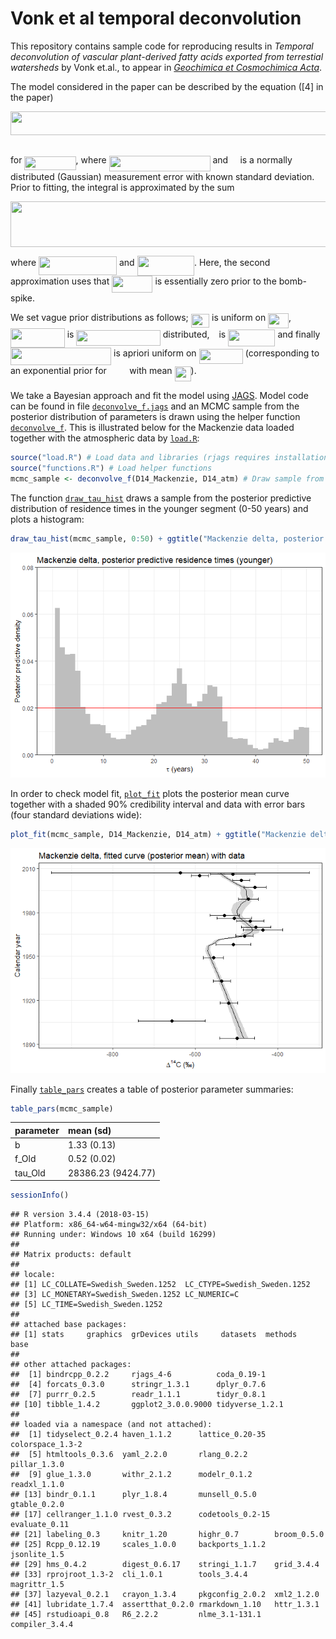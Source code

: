 Vonk et al temporal deconvolution
================

This repository contains sample code for reproducing results in *Temporal deconvolution of vascular plant-derived fatty acids exported from terrestial watersheds* by Vonk et.al., to appear in [*Geochimica et Cosmochimica Acta*](https://www.journals.elsevier.com/geochimica-et-cosmochimica-acta).

The model considered in the paper can be described by the equation (\[4\] in the paper)

<p align="center">
<img src="tex/d16301d632c377abbabd558b00415cf4.svg?invert_in_darkmode&sanitize=true" align=middle width=609.7429701pt height=38.242408049999995pt/>
</p>
<br> for <img src="tex/e777e1ef6ee7e48f0276ad38390a560a.svg?invert_in_darkmode&sanitize=true" align=middle width=82.19635874999999pt height=21.68300969999999pt/>, where <img src="tex/b0a852ae71cd56ce00cb7c1a592a1edc.svg?invert_in_darkmode&sanitize=true" align=middle width=161.97330434999998pt height=24.65753399999998pt/> and <img src="tex/1cd32b0756da515bc59142b9318ff797.svg?invert_in_darkmode&sanitize=true" align=middle width=11.323291649999991pt height=14.15524440000002pt/> is a normally distributed (Gaussian) measurement error with known standard deviation. Prior to fitting, the integral is approximated by the sum

<p align="center">
<img src="tex/022e39b38d956874f3112ada2eaa29d2.svg?invert_in_darkmode&sanitize=true" align=middle width=592.0066052999999pt height=73.6915278pt/>
</p>
where <img src="tex/fb15704e32b633db97db1b14d37cc11e.svg?invert_in_darkmode&sanitize=true" align=middle width=125.00495204999999pt height=30.632847300000012pt/> and <img src="tex/3f6b797c2dfc37f90de17acc95eb614b.svg?invert_in_darkmode&sanitize=true" align=middle width=91.34822069999998pt height=31.36100879999999pt/>. Here, the second approximation uses that <img src="tex/06ec6f89507400dfedf2a279f5d04475.svg?invert_in_darkmode&sanitize=true" align=middle width=65.20135049999999pt height=26.76175259999998pt/> is essentially zero prior to the bomb-spike.

We set vague prior distributions as follows; <img src="tex/3aabf826ac9ea07e956a7a48ca601b94.svg?invert_in_darkmode&sanitize=true" align=middle width=29.46735659999999pt height=22.831056599999986pt/> is uniform on <img src="tex/acf5ce819219b95070be2dbeb8a671e9.svg?invert_in_darkmode&sanitize=true" align=middle width=32.87674994999999pt height=24.65753399999998pt/>, <img src="tex/1edede1e27fbb6f1b2b3ec665f22f03b.svg?invert_in_darkmode&sanitize=true" align=middle width=86.71228499999998pt height=30.632847300000012pt/> is <img src="tex/33c91016030fd67399f9d5d1920723e9.svg?invert_in_darkmode&sanitize=true" align=middle width=134.42240625pt height=24.65753399999998pt/> distributed, <img src="tex/4bdc8d9bcfb35e1c9bfb51fc69687dfc.svg?invert_in_darkmode&sanitize=true" align=middle width=7.054796099999991pt height=22.831056599999986pt/> is <img src="tex/1117d0e319c13cf635b97a2ccf61f8b3.svg?invert_in_darkmode&sanitize=true" align=middle width=75.34258214999998pt height=26.76175259999998pt/> and finally <img src="tex/3697af5e84c4a5802cdf35c401c9590c.svg?invert_in_darkmode&sanitize=true" align=middle width=161.16873465pt height=27.91243950000002pt/> is apriori uniform on <img src="tex/0d7179a315f6448786cdd1dcd7e17b0d.svg?invert_in_darkmode&sanitize=true" align=middle width=70.31981219999999pt height=24.65753399999998pt/> (corresponding to an exponential prior for <img src="tex/933cc196ec5f448dc64a42cfdfc45064.svg?invert_in_darkmode&sanitize=true" align=middle width=28.605474149999992pt height=14.15524440000002pt/> with mean <img src="tex/1a871532f9a24c565a9cae2c3f30402f.svg?invert_in_darkmode&sanitize=true" align=middle width=26.02750259999999pt height=24.65753399999998pt/>).

We take a Bayesian approach and fit the model using [JAGS](http://mcmc-jags.sourceforge.net/). Model code can be found in file [`deconvolve_f.jags`](deconvolve_f.jags) and an MCMC sample from the posterior distribution of parameters is drawn using the helper function [`deconvolve_f`](functions.R). This is illustrated below for the Mackenzie data loaded together with the atmospheric data by [`load.R`](load.R):

``` r
source("load.R") # Load data and libraries (rjags requires installation of JAGS)
source("functions.R") # Load helper functions
mcmc_sample <- deconvolve_f(D14_Mackenzie, D14_atm) # Draw sample from posterior
```

The function [`draw_tau_hist`](functions.R) draws a sample from the posterior predictive distribution of residence times in the younger segment (0-50 years) and plots a histogram:

``` r
draw_tau_hist(mcmc_sample, 0:50) + ggtitle("Mackenzie delta, posterior predictive residence times (younger)")
```

![](README_files/figure-markdown_github/unnamed-chunk-2-1.png)

In order to check model fit, [`plot_fit`](functions.R) plots the posterior mean curve together with a shaded 90% credibility interval and data with error bars (four standard deviations wide):

``` r
plot_fit(mcmc_sample, D14_Mackenzie, D14_atm) + ggtitle("Mackenzie delta, fitted curve (posterior mean) with data")
```

![](README_files/figure-markdown_github/unnamed-chunk-3-1.png)

Finally [`table_pars`](functions.R) creates a table of posterior parameter summaries:

``` r
table_pars(mcmc_sample)
```

| parameter | mean (sd)          |
|:----------|:-------------------|
| b         | 1.33 (0.13)        |
| f\_Old    | 0.52 (0.02)        |
| tau\_Old  | 28386.23 (9424.77) |

``` r
sessionInfo()
```

    ## R version 3.4.4 (2018-03-15)
    ## Platform: x86_64-w64-mingw32/x64 (64-bit)
    ## Running under: Windows 10 x64 (build 16299)
    ## 
    ## Matrix products: default
    ## 
    ## locale:
    ## [1] LC_COLLATE=Swedish_Sweden.1252  LC_CTYPE=Swedish_Sweden.1252   
    ## [3] LC_MONETARY=Swedish_Sweden.1252 LC_NUMERIC=C                   
    ## [5] LC_TIME=Swedish_Sweden.1252    
    ## 
    ## attached base packages:
    ## [1] stats     graphics  grDevices utils     datasets  methods   base     
    ## 
    ## other attached packages:
    ##  [1] bindrcpp_0.2.2     rjags_4-6          coda_0.19-1       
    ##  [4] forcats_0.3.0      stringr_1.3.1      dplyr_0.7.6       
    ##  [7] purrr_0.2.5        readr_1.1.1        tidyr_0.8.1       
    ## [10] tibble_1.4.2       ggplot2_3.0.0.9000 tidyverse_1.2.1   
    ## 
    ## loaded via a namespace (and not attached):
    ##  [1] tidyselect_0.2.4 haven_1.1.2      lattice_0.20-35  colorspace_1.3-2
    ##  [5] htmltools_0.3.6  yaml_2.2.0       rlang_0.2.2      pillar_1.3.0    
    ##  [9] glue_1.3.0       withr_2.1.2      modelr_0.1.2     readxl_1.1.0    
    ## [13] bindr_0.1.1      plyr_1.8.4       munsell_0.5.0    gtable_0.2.0    
    ## [17] cellranger_1.1.0 rvest_0.3.2      codetools_0.2-15 evaluate_0.11   
    ## [21] labeling_0.3     knitr_1.20       highr_0.7        broom_0.5.0     
    ## [25] Rcpp_0.12.19     scales_1.0.0     backports_1.1.2  jsonlite_1.5    
    ## [29] hms_0.4.2        digest_0.6.17    stringi_1.1.7    grid_3.4.4      
    ## [33] rprojroot_1.3-2  cli_1.0.1        tools_3.4.4      magrittr_1.5    
    ## [37] lazyeval_0.2.1   crayon_1.3.4     pkgconfig_2.0.2  xml2_1.2.0      
    ## [41] lubridate_1.7.4  assertthat_0.2.0 rmarkdown_1.10   httr_1.3.1      
    ## [45] rstudioapi_0.8   R6_2.2.2         nlme_3.1-131.1   compiler_3.4.4
